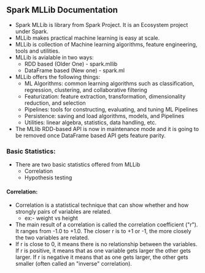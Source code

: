 ## Spark MLLib Documentation

* Spark MLLib is library from Spark Project. It is an Ecosystem project under Spark.
* MLLib makes practical machine learning is easy at scale.
* MLLib is collection of Machine learning algorithms, feature engineering, tools and utilities.
* MLLib is avialable in two ways:
  * RDD based (Older One) - spark.mllib
  * DataFrame based (New one) - spark.ml
* MLLib offers the following things:
  * ML Algorithms: common learning algorithms such as classification, regression, clustering, and collaborative filtering
  * Featurization: feature extraction, transformation, dimensionality reduction, and selection
  * Pipelines: tools for constructing, evaluating, and tuning ML Pipelines
  * Persistence: saving and load algorithms, models, and Pipelines
  * Utilities: linear algebra, statistics, data handling, etc.
* The MLlib RDD-based API is now in maintenance mode and it is going to be removed once DataFrame based API gets feature parity.

### Basic Statistics:
* There are two basic statistics offered from MLLib
  * Correlation
  * Hypothesis testing

#### Correlation: 
* Correlation is a statistical technique that can show whether and how strongly pairs of variables are related.
  * ex:- weight vs height
* The main result of a correlation is called the correlation coefficient ("r"). It ranges from -1.0 to +1.0. The closer r is to +1 or -1, the more closely the two variables are related.
* If r is close to 0, it means there is no relationship between the variables. If r is positive, it means that as one variable gets larger the other gets larger. If r is negative it means that as one gets larger, the other gets smaller (often called an "inverse" correlation).
